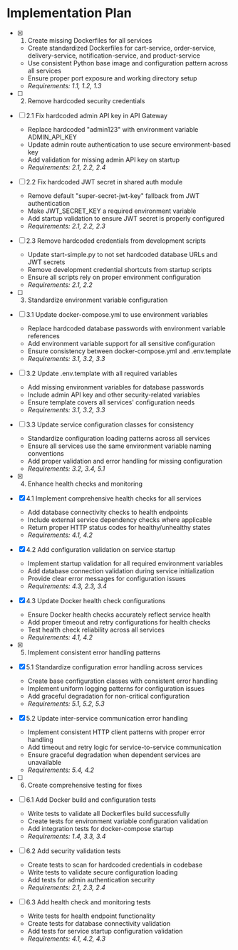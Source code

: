 # Implementation Plan

- [x] 1. Create missing Dockerfiles for all services





  - Create standardized Dockerfiles for cart-service, order-service, delivery-service, notification-service, and product-service
  - Use consistent Python base image and configuration pattern across all services
  - Ensure proper port exposure and working directory setup
  - _Requirements: 1.1, 1.2, 1.3_

- [ ] 2. Remove hardcoded security credentials
- [ ] 2.1 Fix hardcoded admin API key in API Gateway


  - Replace hardcoded "admin123" with environment variable ADMIN_API_KEY
  - Update admin route authentication to use secure environment-based key
  - Add validation for missing admin API key on startup
  - _Requirements: 2.1, 2.2, 2.4_

- [ ] 2.2 Fix hardcoded JWT secret in shared auth module
  - Remove default "super-secret-jwt-key" fallback from JWT authentication
  - Make JWT_SECRET_KEY a required environment variable
  - Add startup validation to ensure JWT secret is properly configured
  - _Requirements: 2.1, 2.2, 2.3_

- [ ] 2.3 Remove hardcoded credentials from development scripts
  - Update start-simple.py to not set hardcoded database URLs and JWT secrets
  - Remove development credential shortcuts from startup scripts
  - Ensure all scripts rely on proper environment configuration
  - _Requirements: 2.1, 2.2_

- [ ] 3. Standardize environment variable configuration
- [ ] 3.1 Update docker-compose.yml to use environment variables
  - Replace hardcoded database passwords with environment variable references
  - Add environment variable support for all sensitive configuration
  - Ensure consistency between docker-compose.yml and .env.template
  - _Requirements: 3.1, 3.2, 3.3_

- [ ] 3.2 Update .env.template with all required variables
  - Add missing environment variables for database passwords
  - Include admin API key and other security-related variables
  - Ensure template covers all services' configuration needs
  - _Requirements: 3.1, 3.2, 3.3_

- [ ] 3.3 Update service configuration classes for consistency
  - Standardize configuration loading patterns across all services
  - Ensure all services use the same environment variable naming conventions
  - Add proper validation and error handling for missing configuration
  - _Requirements: 3.2, 3.4, 5.1_

- [x] 4. Enhance health checks and monitoring





- [x] 4.1 Implement comprehensive health checks for all services


  - Add database connectivity checks to health endpoints
  - Include external service dependency checks where applicable
  - Return proper HTTP status codes for healthy/unhealthy states
  - _Requirements: 4.1, 4.2_

- [x] 4.2 Add configuration validation on service startup


  - Implement startup validation for all required environment variables
  - Add database connection validation during service initialization
  - Provide clear error messages for configuration issues
  - _Requirements: 4.3, 2.3, 3.4_

- [x] 4.3 Update Docker health check configurations


  - Ensure Docker health checks accurately reflect service health
  - Add proper timeout and retry configurations for health checks
  - Test health check reliability across all services
  - _Requirements: 4.1, 4.2_

- [x] 5. Implement consistent error handling patterns





- [x] 5.1 Standardize configuration error handling across services


  - Create base configuration classes with consistent error handling
  - Implement uniform logging patterns for configuration issues
  - Add graceful degradation for non-critical configuration
  - _Requirements: 5.1, 5.2, 5.3_


- [x] 5.2 Update inter-service communication error handling

  - Implement consistent HTTP client patterns with proper error handling
  - Add timeout and retry logic for service-to-service communication
  - Ensure graceful degradation when dependent services are unavailable
  - _Requirements: 5.4, 4.2_

- [ ] 6. Create comprehensive testing for fixes
- [ ] 6.1 Add Docker build and configuration tests
  - Write tests to validate all Dockerfiles build successfully
  - Create tests for environment variable configuration validation
  - Add integration tests for docker-compose startup
  - _Requirements: 1.4, 3.3, 3.4_

- [ ] 6.2 Add security validation tests
  - Create tests to scan for hardcoded credentials in codebase
  - Write tests to validate secure configuration loading
  - Add tests for admin authentication security
  - _Requirements: 2.1, 2.3, 2.4_

- [ ] 6.3 Add health check and monitoring tests
  - Write tests for health endpoint functionality
  - Create tests for database connectivity validation
  - Add tests for service startup configuration validation
  - _Requirements: 4.1, 4.2, 4.3_